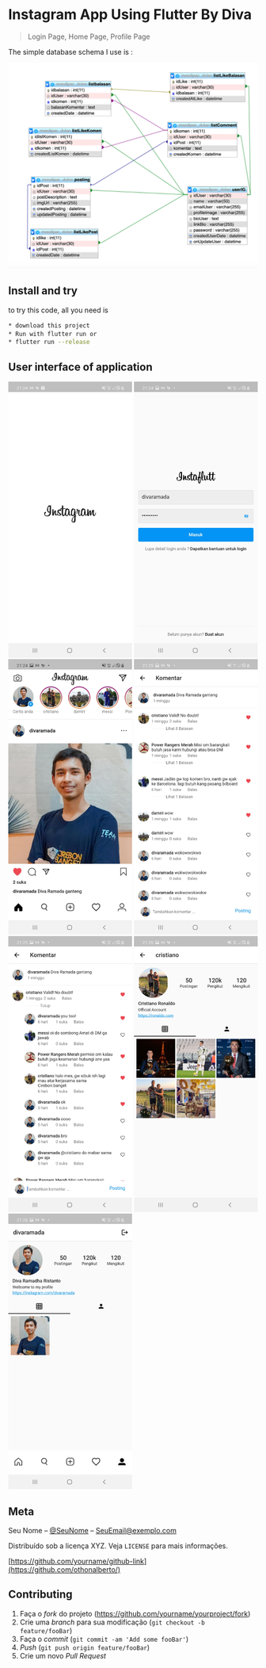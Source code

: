 # Instagram App Using Flutter By Diva
> Login Page, Home Page, Profile Page


The simple database schema I use is :

![](assets/images/db.png)

## Install and try

to try this code, all you need is

```sh
* download this project
* Run with flutter run or
* flutter run --release
```

## User interface of application

<img src="assets/images/ss.jpg" width="250"> <img src="assets/images/ss2.jpg" width="250"> <img src="assets/images/ss3.jpg" width="250">
<img src="assets/images/ss4.jpg" width="250">
<img src="assets/images/ss5.jpg" width="250">
<img src="assets/images/ss6.jpg" width="250">
<img src="assets/images/ss7.jpg" width="250">

## Meta

Seu Nome – [@SeuNome](https://twitter.com/...) – SeuEmail@exemplo.com

Distribuído sob a licença XYZ. Veja `LICENSE` para mais informações.

[https://github.com/yourname/github-link](https://github.com/othonalberto/)

## Contributing

1. Faça o _fork_ do projeto (<https://github.com/yourname/yourproject/fork>)
2. Crie uma _branch_ para sua modificação (`git checkout -b feature/fooBar`)
3. Faça o _commit_ (`git commit -am 'Add some fooBar'`)
4. _Push_ (`git push origin feature/fooBar`)
5. Crie um novo _Pull Request_

[npm-image]: https://img.shields.io/npm/v/datadog-metrics.svg?style=flat-square
[npm-url]: https://npmjs.org/package/datadog-metrics
[npm-downloads]: https://img.shields.io/npm/dm/datadog-metrics.svg?style=flat-square
[travis-image]: https://img.shields.io/travis/dbader/node-datadog-metrics/master.svg?style=flat-square
[travis-url]: https://travis-ci.org/dbader/node-datadog-metrics
[wiki]: https://github.com/seunome/seuprojeto/wiki
